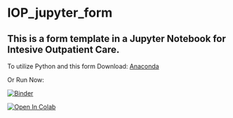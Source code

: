 # IOP_jupyter_form

## This is a form template in a Jupyter Notebook for Intesive Outpatient Care.

To utilize Python and this form Download:
[Anaconda](https://www.anaconda.com/)

Or Run Now:

[![Binder](https://mybinder.org/badge_logo.svg)](https://mybinder.org/v2/gh/emilysamuelnp/IOP_jupyter_form/HEAD)

[![Open In Colab](https://colab.research.google.com/assets/colab-badge.svg)](https://colab.research.google.com/github/emilysamuelnp/IOP_jupyter_form/blob/main/template_prod_oct_6_2021.ipynb)